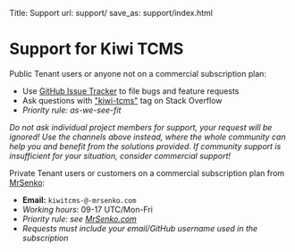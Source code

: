 Title: Support
url: support/
save_as: support/index.html

# Support for Kiwi TCMS


Public Tenant users or anyone not on a commercial subscription plan:

- Use [GitHub Issue Tracker](https://github.com/kiwitcms/Kiwi/issues) to file bugs and feature requests
- Ask questions with ["kiwi-tcms"](https://stackoverflow.com/questions/tagged/kiwi-tcms) tag on
  Stack Overflow
- *Priority rule: as-we-see-fit*

*Do not ask individual project members for support, your request will be ignored!
Use the channels above instead,
where the whole community can help you and benefit from the solutions provided.
If community support is insufficient for your situation, consider commercial support!*

Private Tenant users or customers on a commercial subscription plan from
[MrSenko](http://mrsenko.com):

- **Email:** `kiwitcms-@-mrsenko.com`
- *Working hours*: 09-17 UTC/Mon-Fri
- *Priority rule: see [MrSenko.com](http://mrsenko.com/#subscriptions)*
- *Requests must include your email/GitHub username used in the subscription*
